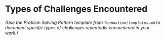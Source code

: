 # Types of Challenges Encountered

*(Use the Problem Solving Pattern template from `foundation/templates.md` to document specific types of challenges repeatedly encountered in your work.)*
